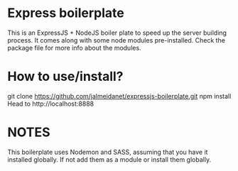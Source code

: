 # Express boilerplate
This is an ExpressJS + NodeJS boiler plate to speed up the server building process. It comes along with some node modules pre-installed. Check the package file for more info about the modules.

# How to use/install?
git clone https://github.com/jalmeidanet/expressjs-boilerplate.git
npm install
Head to http://localhost:8888

# NOTES
This boilerplate uses Nodemon and SASS, assuming that you have it installed globally. If not add them as a module or install them globally.
